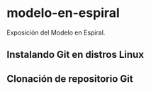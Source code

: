 # modelo-en-espiral
Exposición del Modelo en Espiral.

## Instalando Git en distros Linux



## Clonación de repositorio Git

